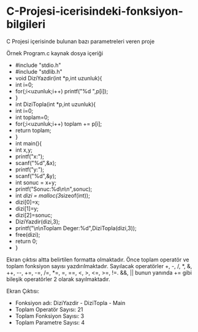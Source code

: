 # C-Projesi-icerisindeki-fonksiyon-bilgileri
C Projesi içerisinde bulunan bazı parametreleri veren proje

Örnek Program.c kaynak dosya içeriği

- #include "stdio.h"
- #include "stdlib.h"
- void DiziYazdir(int *p,int uzunluk){
- int i=0;
- for(;i<uzunluk;i++) printf("%d ",p[i]);
- }
- int DiziTopla(int *p,int uzunluk){
- int i=0;
- int toplam=0;
- for(;i<uzunluk;i++) toplam += p[i];
- return toplam;
- }
- int main(){
- int x,y;
- printf("x:");
- scanf("%d",&x);
- printf("y:");
- scanf("%d",&y);
- int sonuc = x+y;
- printf("Sonuc:%d\n\n",sonuc);
- int *dizi = malloc(3*sizeof(int));
- dizi[0]=x;
- dizi[1]=y;
- dizi[2]=sonuc;
- DiziYazdir(dizi,3);
- printf("\n\nToplam Deger:%d",DiziTopla(dizi,3));
- free(dizi);
- return 0;
- }

Ekran çıktısı altta belirtilen formatta olmaktadır. Önce toplam operatör ve toplam fonksiyon sayısı
yazdırılmaktadır. Sayılacak operatörler +, -, /, *, &, ++, --, +=, -=, /=, *=, =, ==, <, >, <=, >=, !=. &&, ||
bunun yanında += gibi bileşik operatörler 2 olarak sayılmaktadır. 

Ekran Çıktısı:
- Fonksiyon adı: DiziYazdir - DiziTopla - Main
- Toplam Operatör Sayısı: 21
- Toplam Fonksiyon Sayısı: 3
- Toplam Parametre Sayısı: 4
